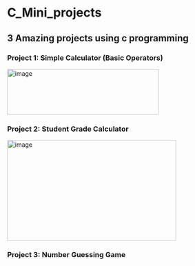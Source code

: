 # C_Mini_projects
## 3 Amazing projects using c programming
### Project 1: Simple Calculator (Basic Operators)
<img width="351" height="106" alt="image" src="https://github.com/user-attachments/assets/6b8c343e-7ab4-474f-a5e9-ada976dbf3a1" />

### Project 2: Student Grade Calculator
<img width="392" height="233" alt="image" src="https://github.com/user-attachments/assets/3a1f66d4-aa26-4bdd-97e9-c430eae5a8e1" />

### Project 3: Number Guessing Game


